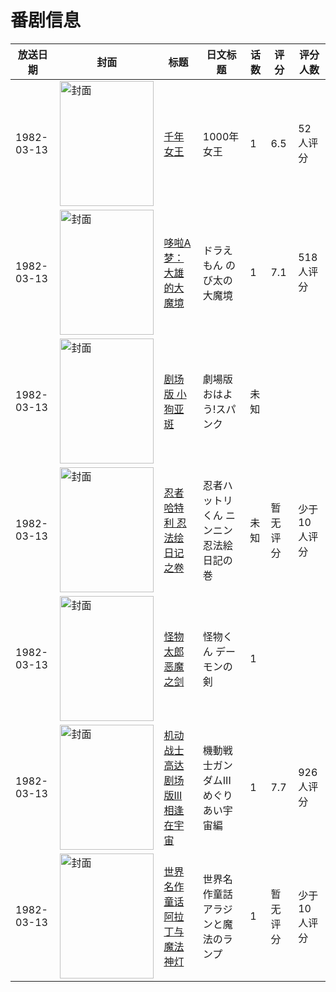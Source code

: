 # 番剧信息

|放送日期|封面|标题|日文标题|话数|评分|评分人数|
|---|---|---|---|---|---|---|
|1982-03-13|<img src="//lain.bgm.tv/pic/cover/c/62/79/80823_OOKoG.jpg" alt="封面" style="width:150px;height:200px;object-fit:cover;">|[千年女王](https://bangumi.tv/subject/80823)|1000年女王|1|6.5|52人评分|
|1982-03-13|<img src="//lain.bgm.tv/pic/cover/c/fc/cb/437_PJP3z.jpg" alt="封面" style="width:150px;height:200px;object-fit:cover;">|[哆啦A梦：大雄的大魔境](https://bangumi.tv/subject/437)|ドラえもん のび太の大魔境|1|7.1|518人评分|
|1982-03-13|<img src="//lain.bgm.tv/pic/cover/c/b7/7c/375087_Vk6Jj.jpg" alt="封面" style="width:150px;height:200px;object-fit:cover;">|[剧场版 小狗亚斑](https://bangumi.tv/subject/375087)|劇場版 おはよう!スパンク|未知|||
|1982-03-13|<img src="//lain.bgm.tv/pic/cover/c/72/4f/312240_kBwqq.jpg" alt="封面" style="width:150px;height:200px;object-fit:cover;">|[忍者哈特利 忍法绘日记之卷](https://bangumi.tv/subject/312240)|忍者ハットリくん ニンニン忍法絵日記の巻|未知|暂无评分|少于10人评分|
|1982-03-13|<img src="//lain.bgm.tv/pic/cover/c/25/21/220081_4jf9X.jpg" alt="封面" style="width:150px;height:200px;object-fit:cover;">|[怪物太郎 恶魔之剑](https://bangumi.tv/subject/220081)|怪物くん デーモンの剣|1|||
|1982-03-13|<img src="//lain.bgm.tv/pic/cover/c/69/57/38437_244yN.jpg" alt="封面" style="width:150px;height:200px;object-fit:cover;">|[机动战士高达 剧场版III 相逢在宇宙](https://bangumi.tv/subject/38437)|機動戦士ガンダムIII めぐりあい宇宙編|1|7.7|926人评分|
|1982-03-13|<img src="//lain.bgm.tv/pic/cover/c/a7/b3/113665_9Oof3.jpg" alt="封面" style="width:150px;height:200px;object-fit:cover;">|[世界名作童话 阿拉丁与魔法神灯](https://bangumi.tv/subject/113665)|世界名作童話  アラジンと魔法のランプ|1|暂无评分|少于10人评分|
